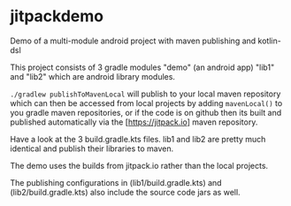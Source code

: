 # jitpackdemo
Demo of a multi-module android project with maven publishing and kotlin-dsl

This project consists of 3 gradle modules "demo" (an android app) "lib1" and "lib2" which are android library modules.

`./gradlew publishToMavenLocal` will publish to your local maven repository which can then be accessed
from local projects by adding `mavenLocal()` to you gradle maven repositories, or if the code is on github 
then its built and published automatically via the [https://jitpack.io] maven repository.

Have a look at the 3 build.gradle.kts files.
lib1 and lib2 are pretty much identical and publish their libraries to maven.

The demo uses the builds from jitpack.io rather than the local projects.

The publishing configurations in (lib1/build.gradle.kts) and (lib2/build.gradle.kts) also
include the source code jars as well.



 




